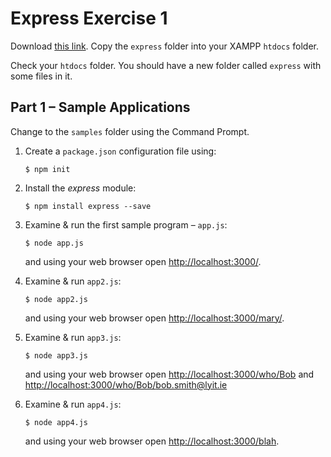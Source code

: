 # Express Exercise 1

Download [this link](https://github.com/barcaxi/ssp2023/archive/refs/heads/master.zip).  Copy the `express` folder into your XAMPP ``htdocs`` folder.


Check your ``htdocs`` folder.  You should have a new folder called ``express`` with some files in it.


## Part 1 – Sample Applications

Change to the ``samples`` folder using the Command Prompt.

1.  Create a ``package.json`` configuration file using:

    ```
    $ npm init
    ```

1.  Install the _express_ module:

    ```
    $ npm install express --save
    ```

1.	Examine & run the first sample program – ``app.js``:

	```
	$ node app.js

	```

	and using your web browser open [http://localhost:3000/](http://localhost:3000/).

1.	Examine & run ``app2.js``:

	```
	$ node app2.js

	```

	and using your web browser open [http://localhost:3000/mary/](http://localhost:3000/mary/).

1.	Examine & run ``app3.js``:

	```
	$ node app3.js

	```

	and using your web browser open [http://localhost:3000/who/Bob](http://localhost:3000/who/Bob) and [http://localhost:3000/who/Bob/bob.smith@lyit.ie](http://localhost:3000/who/Bob/bob.smith@lyit.ie)

1.	Examine & run ``app4.js``:

	```
	$ node app4.js

	```

	and using your web browser open [http://localhost:3000/blah](http://localhost:3000/blah).

